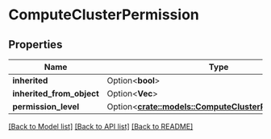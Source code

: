 # ComputeClusterPermission

## Properties

Name | Type | Description | Notes
------------ | ------------- | ------------- | -------------
**inherited** | Option<**bool**> |  | [optional]
**inherited_from_object** | Option<**Vec<String>**> |  | [optional]
**permission_level** | Option<[**crate::models::ComputeClusterPermissionLevel**](ComputeClusterPermissionLevel.md)> |  | [optional]

[[Back to Model list]](../README.md#documentation-for-models) [[Back to API list]](../README.md#documentation-for-api-endpoints) [[Back to README]](../README.md)


